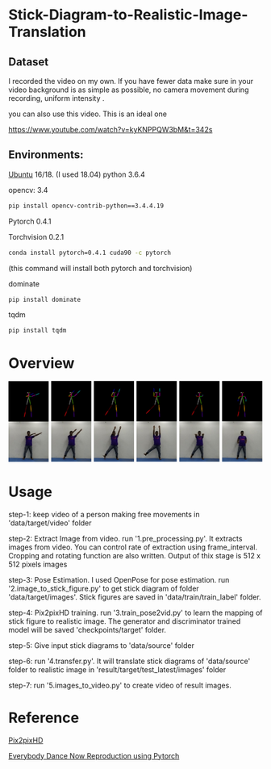 # Stick-Diagram-to-Realistic-Image-Translation

## Dataset
I recorded the video on my own. If you have fewer data make sure in your video background is as simple as possible, no camera movement during recording, uniform intensity .

you can also use this video. This is an ideal one

https://www.youtube.com/watch?v=kyKNPPQW3bM&t=342s



## Environments:

[Ubuntu](https://ubuntu.com/download/desktop) 16/18. (I used 18.04)
python 3.6.4 

opencv: 3.4 
```bash
pip install opencv-contrib-python==3.4.4.19
```
Pytorch 0.4.1

Torchvision 0.2.1 
```bash
conda install pytorch=0.4.1 cuda90 -c pytorch
``` 
(this command will install both pytorch and torchvision)

dominate
```bash
pip install dominate 
```
tqdm  
```bash
pip install tqdm 
```
# Overview

![Stick Figures are in on upper line, Realistic images are in lower line ](https://github.com/ShazidAraf/Stick-Diagram-to-Realistic-Image-Translation/blob/master/result/result.png)

# Usage



step-1: keep video of a person making free movements in 'data/target/video' folder

step-2: Extract Image from video. run '1.pre_processing.py'. It extracts images from video. You can control rate of extraction using frame_interval. Cropping and rotating function are also written. Output of thix stage is 512 x 512 pixels images

step-3: Pose Estimation. I used OpenPose for pose estimation. run '2.image_to_stick_figure.py' to get stick diagram of folder 'data/target/images'. Stick figures are saved in 'data/train/train_label' folder.

step-4: Pix2pixHD training. run '3.train_pose2vid.py' to learn the mapping of stick figure to realistic image. The generator and discriminator trained model will be saved 'checkpoints/target' folder.

step-5: Give input stick diagrams to 'data/source' folder 

step-6: run '4.transfer.py'. It will translate stick diagrams of 'data/source' folder to realistic image in 'result/target/test_latest/images' folder

step-7: run '5.images_to_video.py' to create video of result images.


# Reference
[Pix2pixHD](https://github.com/NVIDIA/pix2pixHD)

[Everybody Dance Now Reproduction using Pytorch](https://github.com/CUHKSZ-TQL/EverybodyDanceNow_reproduce_pytorch) 

